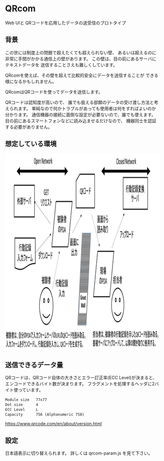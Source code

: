 QRcom
=====

Web UIと QRコードを応用したデータの送受信のプロトタイプ

## 背景

この世には制度上の問題で超えたくても超えられない壁、
あるいは超えるのに非常に手間がかかる通信上の壁があります。
この壁は、目の前にあるサーバにテキストデータを
送信することさえも難しくしています。

QRcomを使えば、その壁を超えて比較的安全にデータを送信することが
できる様になるかもしれません。

QRcomはQRコードを使ってデータを送信します。

QRコードは認知度が高いので、
誰でも扱える部類のデータの受け渡し方法と考えられます。
単純なので何かトラブルがあっても使用者は何をすればよいのか分かります。
通信機器の接続に面倒な設定が必要ないので、誰でも使えます。
目の前にあるスマートフォンなどに読み込ませるだけなので、
機器同士を認証する必要がありません。

## 想定している環境

<img alt="assumption of the environment using QRcom" src="sample/fig1.png" height="640">

## 送信できるデータ量

QRコードは、QRコード自体の大きさとエラー訂正率(ECC Level)が決まると、
エンコードできるバイト数が決まります。
フラグメントを処理するヘッダに2バイト使っています。

```
Module size   77x77
Dot size      4
ECC Level     L
Capacity      756 (Alphanumeric 758)
```

https://www.qrcode.com/en/about/version.html

## 設定

日本語表示に切り替えられます。
詳しくは qrcom-param.js を見て下さい。

